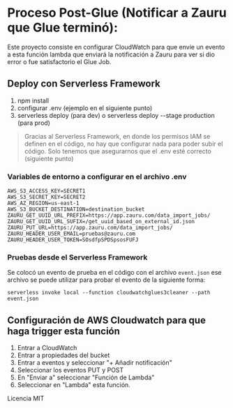 # Proceso Post-Glue (Notificar a Zauru que Glue terminó):

Este proyecto consiste en configurar CloudWatch para que envíe un evento a esta función lambda que enviará la notificación a Zauru para ver si dio error o fue satisfactorio el Glue Job.

## Deploy con Serverless Framework
1. npm install
2. configurar .env (ejemplo en el siguiente punto)
2. serverless deploy (para dev) o serverless deploy --stage production (para prod)

> Gracias al Serverless Framework, en donde los permisos IAM se definen en el código, no hay que configurar nada para poder subir el código. Solo tenemos que asegurarnos que el .env esté correcto (siguiente punto)

### Variables de entorno a configurar en el archivo .env
```
AWS_S3_ACCESS_KEY=SECRET1
AWS_S3_SECRET_KEY=SECRET2
AWS_AZ_REGION=us-east-1
AWS_S3_BUCKET_DESTINATION=destination_bucket
ZAURU_GET_UUID_URL_PREFIX=https://app.zauru.com/data_import_jobs/
ZAURU_GET_UUID_URL_SUFIX=/get_uuid_based_on_external_id.json
ZAURU_PUT_URL=https://app.zauru.com/data_import_jobs/
ZAURU_HEADER_USER_EMAIL=pruebas@zauru.com
ZAURU_HEADER_USER_TOKEN=SOsdfpSPDSpsosFUFJ
```

### Pruebas desde el Serverless Framework

Se colocó un evento de prueba en el código con el archivo ``event.json`` ese archivo se puede utilizar para probar el evento de la siguiente forma:

```
serverless invoke local --function cloudwatchglues3cleaner --path event.json
```

## Configuración de AWS Cloudwatch para que haga trigger esta función

1. Entrar a CloudWatch
2. Entrar a propiedades del bucket
3. Entrar a eventos y seleccionar "+ Añadir notificación"
4. Seleccionar los eventos PUT y POST
5. En "Enviar a" seleccionar "Función de Lambda"
6. Seleccionar en "Lambda" esta función.

Licencia MIT